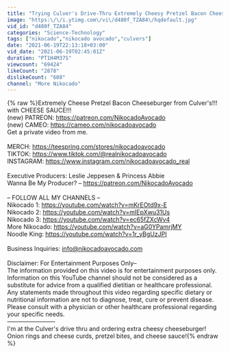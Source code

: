 ```yaml
---
title: "Trying Culver's Drive-Thru Extremely Cheesy Pretzel Bacon Cheeseburger with Cheese Sauce • MUKBANG"
image: "https:\/\/i.ytimg.com\/vi\/d480f_TZA84\/hqdefault.jpg"
vid_id: "d480f_TZA84"
categories: "Science-Technology"
tags: ["nikocado","nikocado avocado","culvers"]
date: "2021-06-19T22:13:18+03:00"
vid_date: "2021-06-19T02:45:01Z"
duration: "PT1H4M37S"
viewcount: "69424"
likeCount: "2878"
dislikeCount: "608"
channel: "More Nikocado"
---
```

{% raw %}Extremely Cheese Pretzel Bacon Cheeseburger from Culver's!!! with CHEESE SAUCE!!!<br />(new) PATREON: <a rel="nofollow" target="blank" href="https://patreon.com/NikocadoAvocado">https://patreon.com/NikocadoAvocado</a><br />(new) CAMEO: <a rel="nofollow" target="blank" href="https://cameo.com/nikocadoavocado">https://cameo.com/nikocadoavocado</a><br />Get a private video from me.<br /><br />MERCH: <a rel="nofollow" target="blank" href="https://teespring.com/stores/nikocadoavocado">https://teespring.com/stores/nikocadoavocado</a><br />TIKTOK: <a rel="nofollow" target="blank" href="https://www.tiktok.com/@realnikocadoavocado">https://www.tiktok.com/@realnikocadoavocado</a><br />INSTAGRAM: <a rel="nofollow" target="blank" href="https://www.instagram.com/nikocadoavocado_real">https://www.instagram.com/nikocadoavocado_real</a><br /><br />Executive Producers: Leslie Jeppesen &amp; Princess Abbie<br />Wanna Be My Producer? – <a rel="nofollow" target="blank" href="https://patreon.com/NikocadoAvocado">https://patreon.com/NikocadoAvocado</a> <br /><br />– FOLLOW ALL MY CHANNELS –<br />Nikocado 1: <a rel="nofollow" target="blank" href="https://youtube.com/watch?v=mKrEOtd9x-E">https://youtube.com/watch?v=mKrEOtd9x-E</a> <br />Nikocado 2: <a rel="nofollow" target="blank" href="https://youtube.com/watch?v=mIEpXwu31Us">https://youtube.com/watch?v=mIEpXwu31Us</a><br />Nikocado 3: <a rel="nofollow" target="blank" href="https://youtube.com/watch?v=ec65fZXcWv4">https://youtube.com/watch?v=ec65fZXcWv4</a><br />More Nikocado: <a rel="nofollow" target="blank" href="https://youtube.com/watch?v=aG0YPamrjMY">https://youtube.com/watch?v=aG0YPamrjMY</a><br />Noodle King: <a rel="nofollow" target="blank" href="https://youtube.com/watch?v=1r_yBgUzJPI">https://youtube.com/watch?v=1r_yBgUzJPI</a><br /><br />Business Inquiries: info@nikocadoavocado.com<br /><br />Disclaimer: For Entertainment Purposes Only–<br />The information provided on this video is for entertainment purposes only. Information on this YouTube channel should not be considered as a substitute for advice from a qualified dietitian or healthcare professional. Any statements made throughout this video regarding specific dietary or nutritional information are not to diagnose, treat, cure or prevent disease. Please consult with a physician or other healthcare professional regarding your specific needs.<br />————————<br />I'm at the Culver's drive thru and ordering extra cheesy cheeseburger! Onion rings and cheese curds, pretzel bites, and cheese sauce!{% endraw %}
